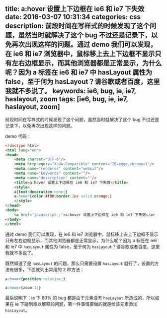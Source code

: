 title: a:hover 设置上下边框在 ie6 和 ie7 下失效
date: 2016-03-07 10:31:34
categories: css
description: 前段时间在写样式的时候发现了这个问题，虽然当时就解决了这个 bug 不过还是记录下，以免再次出现这样的问题。通过 demo 我们可以发现，在 ie6 和 ie7 浏览器中，鼠标移上去上下边框不显示只有左右边框显示，而其他浏览器都是正常显示，为什么呢？因为 a 标签在 ie6 和 ie7 中 hasLayout 属性为 false，至于何为 hasLayout？请谷歌或者百度，这里我就不多说了。
keywords: ie6, bug, ie, ie7, haslayout, zoom
tags: [ie6, bug, ie, ie7, haslayout, zoom]
---

前段时间在写样式的时候发现了这个问题，虽然当时就解决了这个 bug 不过还是记录下，以免再次出现这样的问题。

demo 代码：

``` html
<!doctype html>
<html lang="en">
<head>
    <meta charset="UTF-8"/>
    <meta http-equiv="X-UA-Compatible" content="IE=edge,chrome=1"/>
    <meta name="renderer" content="webkit"/>
    <meta name="keywords" content=""/>
    <meta name="description" content=""/>
    <title>a:hover 设置上下边框在 ie6 和 ie7 下失效</title>
    <style>
    a{text-decoration:none;}
    a:hover{color:#f00;border:2px solid orange;}
    </style>
</head>
<body>
    <a href="javascript:;">a:hover 设置上下边框在 ie6 和 ie7 下失效</a>
</body>
</html>
```

通过 demo 我们可以发现，在 ie6 和 ie7 浏览器中，鼠标移上去上下边框不显示只有左右边框显示，而其他浏览器都是正常显示，为什么呢？因为 a 标签在 ie6 和 ie7 中 `hasLayout` 属性为 false，至于何为 `hasLayout`？请谷歌或者百度，这里我就不多说了。

既然知道了是 `hasLayout` 的问题，那么只需要设置 `hasLayout` 就行了，设置的方法有很多，下面就列出常用的 2 种方法：

``` css
a:hover{position:relative;}

a:hover{zoom:1;}
```

最后说明下：ie 下 80% 的 bug 都是由于元素没有 `hasLayout` 所造成的，所以如果在 ie 下碰到难以解释的问题，第一件事情要做的就是给该元素添加 `hasLayout`。